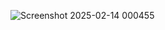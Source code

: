 ![Screenshot 2025-02-14 000455](https://github.com/user-attachments/assets/c0281577-1e70-481e-8e37-48b370c02de5)
